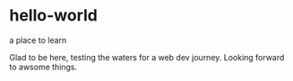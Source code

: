 # hello-world
a place to learn

Glad to be here, testing the waters for a web dev journey. Looking forward to awsome things.
